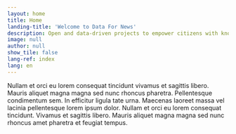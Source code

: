 ```yaml
---
layout: home
title: Home
landing-title: 'Welcome to Data For News'
description: Open and data-driven projects to empower citizens with knowledge about the news they read.
image: null
author: null
show_tile: false
lang-ref: index
lang: en
---
```


Nullam et orci eu lorem consequat tincidunt vivamus et sagittis libero. Mauris aliquet magna magna sed nunc rhoncus pharetra. Pellentesque condimentum sem. In efficitur ligula tate urna. Maecenas laoreet massa vel lacinia pellentesque lorem ipsum dolor. Nullam et orci eu lorem consequat tincidunt. Vivamus et sagittis libero. Mauris aliquet magna magna sed nunc rhoncus amet pharetra et feugiat tempus.
